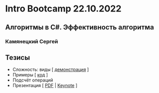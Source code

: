 # Intro Bootcamp 22.10.2022

## Алгоритмы в C#. Эффективность алгоритма
### Камянецкий Сергей

## Тезисы
* Сложность: виды \[ [демонстрация](https://www.desmos.com/calculator/hu3tfwk5dg?lang=ru) \]
* Примеры \[ [код](Day01_Intro/Program.cs) \]
* Подсчёт операций
* Презентация \[ [PDF](bootcamp.pdf) | [Keynote](bootcamp.key) \]